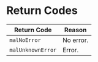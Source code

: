 <a id="gpu-effects-transitions-return-codes"></a>

# Return Codes

| **Return Code**   | **Reason**   |
|-------------------|--------------|
| `malNoError`      | No error.    |
| `malUnknownError` | Error.       |
